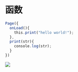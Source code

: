 # 函数

```js
Page({
  onLoad(){
    this.print("hello world!");
  },
  print(str){
    console.log(str);
  }
})
```

![](https://cgqin.github.io/images//20221022225225.png)

```js

```
